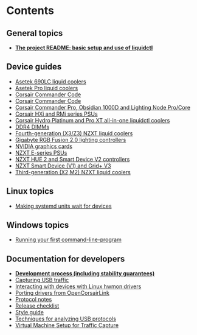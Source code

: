 Contents
========

General topics
--------------

<!-- sort all but the first item (the project README) -->

- [**The project README: basic setup and use of liquidctl**](../README.md)

Device guides
----------------------

<!-- sort -->

- [Asetek 690LC liquid coolers](asetek-690lc-guide.md)
- [Asetek Pro liquid coolers](asetek-pro-guide.md)
- [Corsair Commander Code](corsair-commander-core-guide.md)
- [Corsair Commander Code](corsair-commander-core-guide.md)
- [Corsair Commander Pro, Obsidian 1000D and Lighting Node Pro/Core](corsair-commander-guide.md)
- [Corsair HXi and RMi series PSUs](corsair-hxi-rmi-psu-guide.md)
- [Corsair Hydro Platinum and Pro XT all-in-one liquidctl coolers](corsair-platinum-pro-xt-guide.md)
- [DDR4 DIMMs](ddr4-guide.md)
- [Fourth-generation (X3/Z3) NZXT liquid coolers](kraken-x3-z3-guide.md)
- [Gigabyte RGB Fusion 2.0 lighting controllers](gigabyte-rgb-fusion2-guide.md)
- [NVIDIA graphics cards](nvidia-guide.md)
- [NZXT E-series PSUs](nzxt-e-series-psu-guide.md)
- [NZXT HUE 2 and Smart Device V2 controllers](nzxt-hue2-guide.md)
- [NZXT Smart Device (V1) and Grid+ V3](nzxt-smart-device-v1-guide.md)
- [Third-generation (X2,M2) NZXT liquid coolers](kraken-x2-m2-guide.md)

Linux topics
---------------------

<!-- sort -->

- [Making systemd units wait for devices](linux/making-systemd-units-wait-for-devices.md)

Windows topics
-----------------------

<!-- sort -->

- [Running your first command-line-program](windows/running-your-first-command-line-program.md)

Documentation for developers
----------------------------

<!-- sort all but the first item (development process) -->

- [**Development process (including stability guarantees)**](developer/process.md)
- [Capturing USB traffic](developer/capturing-usb-traffic.md)
- [Interacting with devices with Linux hwmon drivers](developer/hwmon)
- [Porting drivers from OpenCorsairLink](developer/porting-drivers-from-opencorsairlink.md)
- [Protocol notes](developer/protocol/)
- [Release checklist](developer/release-checklist.md)
- [Style guide](developer/style-guide.md)
- [Techniques for analyzing USB protocols](developer/techniques-for-analyzing-usb-protocols.md)
- [Virtual Machine Setup for Traffic Capture](developer/creating-vm-for-capture.md)
